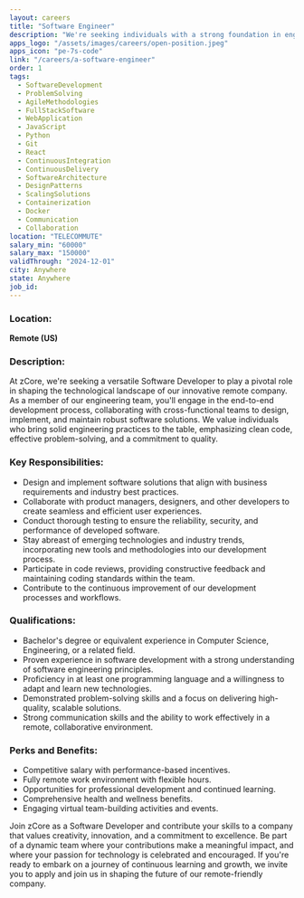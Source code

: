 ```yaml
---
layout: careers
title: "Software Engineer"
description: "We're seeking individuals with a strong foundation in engineering practices, a knack for problem-solving, and a keen focus on delivering high-quality solutions. If you're ready to contribute your skills to exciting projects and evolve with us, we'd love to have you on board."
apps_logo: "/assets/images/careers/open-position.jpeg"
apps_icon: "pe-7s-code"
link: "/careers/a-software-engineer"
order: 1
tags:
  - SoftwareDevelopment
  - ProblemSolving
  - AgileMethodologies
  - FullStackSoftware
  - WebApplication
  - JavaScript
  - Python
  - Git
  - React
  - ContinuousIntegration
  - ContinuousDelivery
  - SoftwareArchitecture
  - DesignPatterns
  - ScalingSolutions
  - Containerization
  - Docker
  - Communication
  - Collaboration
location: "TELECOMMUTE"
salary_min: "60000"
salary_max: "150000"
validThrough: "2024-12-01"
city: Anywhere
state: Anywhere
job_id:
---
```


### Location:
**Remote (US)**

### Description:
At zCore, we're seeking a versatile Software Developer to play a pivotal role in shaping the technological landscape of our innovative remote company. As a member of our engineering team, you'll engage in the end-to-end development process, collaborating with cross-functional teams to design, implement, and maintain robust software solutions. We value individuals who bring solid engineering practices to the table, emphasizing clean code, effective problem-solving, and a commitment to quality.

### Key Responsibilities:
- Design and implement software solutions that align with business requirements and industry best practices.
- Collaborate with product managers, designers, and other developers to create seamless and efficient user experiences.
- Conduct thorough testing to ensure the reliability, security, and performance of developed software.
- Stay abreast of emerging technologies and industry trends, incorporating new tools and methodologies into our development process.
- Participate in code reviews, providing constructive feedback and maintaining coding standards within the team.
- Contribute to the continuous improvement of our development processes and workflows.

### Qualifications:
- Bachelor's degree or equivalent experience in Computer Science, Engineering, or a related field.
- Proven experience in software development with a strong understanding of software engineering principles.
- Proficiency in at least one programming language and a willingness to adapt and learn new technologies.
- Demonstrated problem-solving skills and a focus on delivering high-quality, scalable solutions.
- Strong communication skills and the ability to work effectively in a remote, collaborative environment.

### Perks and Benefits:
- Competitive salary with performance-based incentives.
- Fully remote work environment with flexible hours.
- Opportunities for professional development and continued learning.
- Comprehensive health and wellness benefits.
- Engaging virtual team-building activities and events.

Join zCore as a Software Developer and contribute your skills to a company that values creativity, innovation, and a commitment to excellence. Be part of a dynamic team where your contributions make a meaningful impact, and where your passion for technology is celebrated and encouraged. If you're ready to embark on a journey of continuous learning and growth, we invite you to apply and join us in shaping the future of our remote-friendly company.